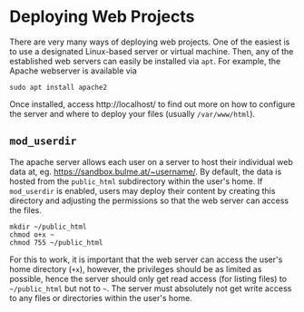 # Deploying Web Projects

There are very many ways of deploying web projects. One of the easiest is
to use a designated Linux-based server or virtual machine. Then, any of
the established web servers can easily be installed via `apt`. For example,
the Apache webserver is available via

```shell
sudo apt install apache2
```

Once installed, access http://localhost/ to find out more on how to configure
the server and where to deploy your files (usually `/var/www/html`).

## `mod_userdir`
The apache server allows each user on a server to host their individual web
data at, eg. https://sandbox.bulme.at/~username/. By
default, the data is hosted from the `public_html` subdirectory within
the user's home. If `mod_userdir` is enabled, users may deploy their content
by creating this directory and adjusting the permissions so that the web
server can access the files.

```shell
mkdir ~/public_html
chmod o+x ~
chmod 755 ~/public_html
```
For this to work, it is important that the web server can access the user's
home directory (`+x`), however, the privileges should be as limited as
possible, hence the server should only get read access (for listing files)
to `~/public_html` but not to `~`. The server must absolutely not get write
access to any files or directories within the user's home.
